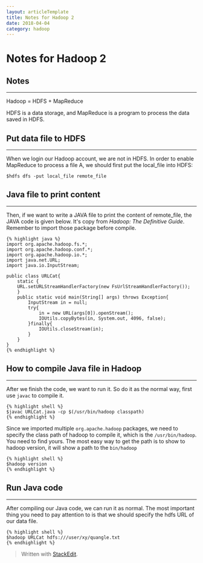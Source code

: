 ```yaml
---
layout: articleTemplate
title: Notes for Hadoop 2
date: 2018-04-04
category: hadoop
---
```



# Notes for Hadoop 2 #

## Notes ##
----------

Hadoop = HDFS  + MapReduce

HDFS is a data storage, and MapReduce is a program to process the data saved in HDFS.

## Put data file to HDFS ##
----------

When we login our Hadoop account, we are not in HDFS. In order to enable MapReduce to process a file A, we should first put the local_file into HDFS: 

    $hdfs dfs -put local_file remote_file

## Java file to print content ##
----------

Then, if we want to write a JAVA file to print the content of remote_file, the JAVA code is given below. It's copy from *Hadoop: The Definitive Guide*. Remember to import those package before compile.

    {% highlight java %}
    import org.apache.hadoop.fs.*;
    import org.apache.hadoop.conf.*;
    import org.apache.hadoop.io.*;
    import java.net.URL;
    import java.io.InputStream;
    
    public class URLCat{
		static {
		URL.setURLStreamHandlerFactory(new FsUrlStreamHandlerFactory());
		}
		public static void main(String[] args) throws Exception{
			InputStream in = null;
			try{
				in = new URL(args[0]).openStream();
				IOUtils.copyBytes(in, System.out, 4096, false);
			}finally{
				IOUtils.closeStream(in);
			}
		}
	}
    {% endhighlight %}

## How to compile Java file in Hadoop ##
----------

After we finish the code, we want to run it. So do it as the normal way, first use `javac` to compile it.

    {% highlight shell %}
    $javac URLCat.java -cp $(/usr/bin/hadoop classpath)
    {% endhighlight %}

Since we imported multiple `org.apache.hadoop` packages, we need to specify the class path of hadoop to compile it, which is the `/usr/bin/hadoop`. You need to find yours. The most easy way to get the path is to show to hadoop version, it will show a path to the `bin/hadoop`

    {% highlight shell %}
    $hadoop version
    {% endhighlight %}

## Run Java code ##
----------

After compiling our Java code, we can run it as normal. The most important thing you need to pay attention to is that we should specify the hdfs URL of our data file.

    {% highlight shell %}
    $hadoop URLCat hdfs:///user/xy/quangle.txt
    {% endhighlight %}


> Written with [StackEdit](https://stackedit.io/).
